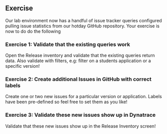 ## Exercise

Our lab environment now has a handful of issue tracker queries configured pulling issue statistics from our hotday GitHub repository.
Your exercise is now to do do the following

### Exercise 1: Validate that the existing queries work
Open the Release inventory and validate that the existing queries return data.
Also validate with filters, e.g: filter on a students application or a specific version!

### Exercise 2: Create additional Issues in GitHub with correct labels
Create one or two new issues for a particular version or application. Labels have been pre-defined so feel free to set them as you like!

### Exercise 3: Validate these new issues show up in Dynatrace
Validate that these new issues show up in the Release Inventory screen!